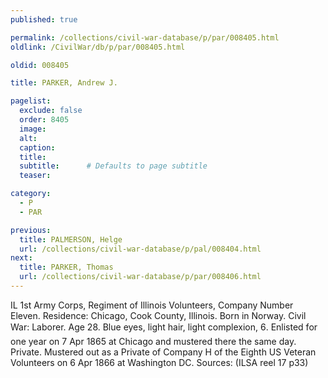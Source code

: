 ```yaml
---
published: true

permalink: /collections/civil-war-database/p/par/008405.html
oldlink: /CivilWar/db/p/par/008405.html

oldid: 008405

title: PARKER, Andrew J.

pagelist:
  exclude: false
  order: 8405
  image: 
  alt:
  caption:
  title:
  subtitle:      # Defaults to page subtitle
  teaser:

category: 
  - P 
  - PAR

previous:
  title: PALMERSON, Helge
  url: /collections/civil-war-database/p/pal/008404.html  
next:
  title: PARKER, Thomas
  url: /collections/civil-war-database/p/par/008406.html   
---
```

IL 1st Army Corps, Regiment of Illinois Volunteers, Company Number Eleven. Residence: Chicago, Cook County, Illinois. Born in Norway. Civil War: Laborer. Age 28. Blue eyes, light hair, light complexion, 6&#146;. Enlisted for one year on 7 Apr 1865 at Chicago and mustered there the same day. Private. Mustered out as a Private of Company H of the Eighth US Veteran Volunteers on 6 Apr 1866 at Washington DC. Sources: (ILSA reel 17 p33)